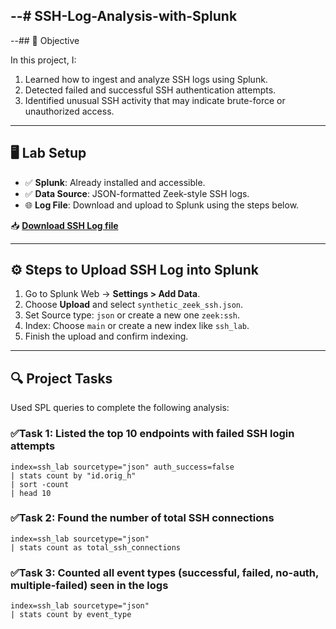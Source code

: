 --# SSH-Log-Analysis-with-Splunk
--
--## 🎯 Objective

In this project, I:
1. Learned how to ingest and analyze SSH logs using Splunk.
2. Detected failed and successful SSH authentication attempts.
3. Identified unusual SSH activity that may indicate brute-force or unauthorized access.

---

## 🖥️ Lab Setup

- ✅ **Splunk**: Already installed and accessible.
- ✅ **Data Source**: JSON-formatted Zeek-style SSH logs.
- 🌐 **Log File**: Download and upload to Splunk using the steps below.

📥 **[Download SSH Log file](https://raw.githubusercontent.com/0xrajneesh/30-Days-SOC-Challenge-Beginner/refs/heads/main/ssh_logs.json)**

---

## ⚙️ Steps to Upload SSH Log into Splunk

1. Go to Splunk Web → **Settings > Add Data**.
2. Choose **Upload** and select `synthetic_zeek_ssh.json`.
3. Set Source type: `json` or create a new one `zeek:ssh`.
4. Index: Choose `main` or create a new index like `ssh_lab`.
5. Finish the upload and confirm indexing.

---

## 🔍 Project Tasks

Used SPL queries to complete the following analysis:

### ✅Task 1: Listed the top 10 endpoints with failed SSH login attempts
```spl
index=ssh_lab sourcetype="json" auth_success=false
| stats count by "id.orig_h"
| sort -count
| head 10
```
### ✅Task 2: Found the number of total SSH connections
```spl
index=ssh_lab sourcetype="json"
| stats count as total_ssh_connections
```
### ✅Task 3: Counted all event types (successful, failed, no-auth, multiple-failed) seen in the logs
```spl
index=ssh_lab sourcetype="json"
| stats count by event_type
```
